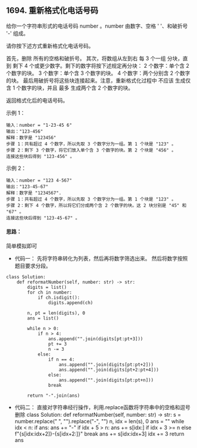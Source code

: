 ## 1694. 重新格式化电话号码
给你一个字符串形式的电话号码 number 。number 由数字、空格 ' '、和破折号 '-' 组成。

请你按下述方式重新格式化电话号码。

首先，删除 所有的空格和破折号。
其次，将数组从左到右 每 3 个一组 分块，直到 剩下 4 个或更少数字。剩下的数字将按下述规定再分块：
2 个数字：单个含 2 个数字的块。
3 个数字：单个含 3 个数字的块。
4 个数字：两个分别含 2 个数字的块。
最后用破折号将这些块连接起来。注意，重新格式化过程中 不应该 生成仅含 1 个数字的块，并且 最多 生成两个含 2 个数字的块。

返回格式化后的电话号码。

 

示例 1：
```
输入：number = "1-23-45 6"
输出："123-456"
解释：数字是 "123456"
步骤 1：共有超过 4 个数字，所以先取 3 个数字分为一组。第 1 个块是 "123" 。
步骤 2：剩下 3 个数字，将它们放入单个含 3 个数字的块。第 2 个块是 "456" 。
连接这些块后得到 "123-456" 。
```
示例 2：
```
输入：number = "123 4-567"
输出："123-45-67"
解释：数字是 "1234567".
步骤 1：共有超过 4 个数字，所以先取 3 个数字分为一组。第 1 个块是 "123" 。
步骤 2：剩下 4 个数字，所以将它们分成两个含 2 个数字的块。这 2 块分别是 "45" 和 "67" 。
连接这些块后得到 "123-45-67" 。
```

#### 思路：
简单模拟即可

* 代码一：
先将字符串转化为列表，然后再将数字筛选出来。
然后将数字按照题目要求分段。
```
class Solution:
    def reformatNumber(self, number: str) -> str:
        digits = list()
        for ch in number:
            if ch.isdigit():
                digits.append(ch)
        
        n, pt = len(digits), 0
        ans = list()

        while n > 0:
            if n > 4:
                ans.append("".join(digits[pt:pt+3]))
                pt += 3
                n -= 3
            else:
                if n == 4:
                    ans.append("".join(digits[pt:pt+2]))
                    ans.append("".join(digits[pt+2:pt+4]))
                else:
                    ans.append("".join(digits[pt:pt+n]))
                break
        
        return "-".join(ans)

```
* 代码二：
直接对字符串经行操作，利用.replace函数将字符串中的空格和逗号删除
  class Solution:
    def reformatNumber(self, number: str) -> str:
        s = number.replace(" ", "").replace("-", "")
        n, idx = len(s), 0
        ans = ""
        while idx < n:
            if ans:
                ans += "-"
            if idx + 5 > n:
                ans += s[idx:] if idx + 3 >= n else f"{s[idx:idx+2]}-{s[idx+2:]}"
                break
            ans += s[idx:idx+3]
            idx += 3
        return ans
